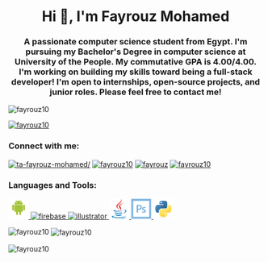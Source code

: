 <h1 align="center">Hi 👋, I'm Fayrouz Mohamed</h1>
<h3 align="center">A passionate computer science student from Egypt. I'm pursuing my Bachelor's Degree in computer science at University of the People. My commutative GPA is 4.00/4.00. I'm working on building my skills toward being a full-stack developer! I'm open to internships, open-source projects, and junior roles. Please feel free to contact me!</h3>

<p align="left"> <img src="https://komarev.com/ghpvc/?username=fayrouz10&label=Profile%20views&color=0e75b6&style=flat" alt="fayrouz10" /> </p>

<p align="left"> <a href="https://github.com/ryo-ma/github-profile-trophy"><img src="https://github-profile-trophy.vercel.app/?username=fayrouz10" alt="fayrouz10" /></a> </p>

<h3 align="left">Connect with me:</h3>
<p align="left">
<a href="https://linkedin.com/in/ta-fayrouz-mohamed/" target="blank"><img align="center" src="https://raw.githubusercontent.com/rahuldkjain/github-profile-readme-generator/master/src/images/icons/Social/linked-in-alt.svg" alt="ta-fayrouz-mohamed/" height="30" width="40" /></a>
<a href="https://www.codechef.com/users/fayrouz10" target="blank"><img align="center" src="https://cdn.jsdelivr.net/npm/simple-icons@3.1.0/icons/codechef.svg" alt="fayrouz10" height="30" width="40" /></a>
<a href="https://www.hackerrank.com/fayrouz" target="blank"><img align="center" src="https://raw.githubusercontent.com/rahuldkjain/github-profile-readme-generator/master/src/images/icons/Social/hackerrank.svg" alt="fayrouz" height="30" width="40" /></a>
<a href="https://codeforces.com/profile/fayrouz10" target="blank"><img align="center" src="https://raw.githubusercontent.com/rahuldkjain/github-profile-readme-generator/master/src/images/icons/Social/codeforces.svg" alt="fayrouz10" height="30" width="40" /></a>
</p>

<h3 align="left">Languages and Tools:</h3>
<p align="left"> <a href="https://developer.android.com" target="_blank" rel="noreferrer"> <img src="https://raw.githubusercontent.com/devicons/devicon/master/icons/android/android-original-wordmark.svg" alt="android" width="40" height="40"/> </a> <a href="https://firebase.google.com/" target="_blank" rel="noreferrer"> <img src="https://www.vectorlogo.zone/logos/firebase/firebase-icon.svg" alt="firebase" width="40" height="40"/> </a> <a href="https://www.adobe.com/in/products/illustrator.html" target="_blank" rel="noreferrer"> <img src="https://www.vectorlogo.zone/logos/adobe_illustrator/adobe_illustrator-icon.svg" alt="illustrator" width="40" height="40"/> </a> <a href="https://www.java.com" target="_blank" rel="noreferrer"> <img src="https://raw.githubusercontent.com/devicons/devicon/master/icons/java/java-original.svg" alt="java" width="40" height="40"/> </a> <a href="https://www.photoshop.com/en" target="_blank" rel="noreferrer"> <img src="https://raw.githubusercontent.com/devicons/devicon/master/icons/photoshop/photoshop-line.svg" alt="photoshop" width="40" height="40"/> </a> <a href="https://www.python.org" target="_blank" rel="noreferrer"> <img src="https://raw.githubusercontent.com/devicons/devicon/master/icons/python/python-original.svg" alt="python" width="40" height="40"/> </a> </p>

<p><img align="left" src="https://github-readme-stats.vercel.app/api/top-langs?username=fayrouz10&show_icons=true&locale=en&layout=compact" alt="fayrouz10" /></p>

<p>&nbsp;<img align="center" src="https://github-readme-stats.vercel.app/api?username=fayrouz10&show_icons=true&locale=en" alt="fayrouz10" /></p>

<p><img align="center" src="https://github-readme-streak-stats.herokuapp.com/?user=fayrouz10&" alt="fayrouz10" /></p>
